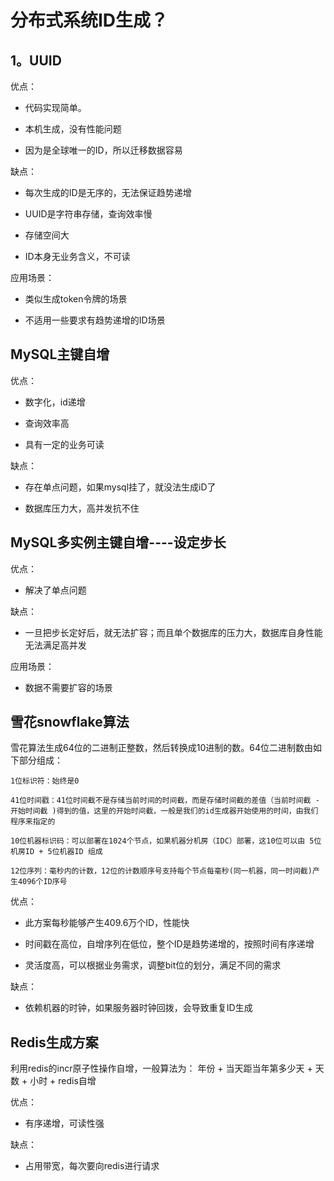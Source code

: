 

# 分布式系统ID生成？

## 1。UUID

优点：

- 代码实现简单。

- 本机生成，没有性能问题

- 因为是全球唯一的ID，所以迁移数据容易

缺点：

- 每次生成的ID是无序的，无法保证趋势递增

- UUID是字符串存储，查询效率慢

- 存储空间大

- ID本身无业务含义，不可读

应用场景：

- 类似生成token令牌的场景

- 不适用一些要求有趋势递增的ID场景

## MySQL主键自增

优点：

- 数字化，id递增

- 查询效率高

- 具有一定的业务可读

缺点：

- 存在单点问题，如果mysql挂了，就没法生成iD了

- 数据库压力大，高并发抗不住

## MySQL多实例主键自增----设定步长

优点：

- 解决了单点问题

缺点：

- 一旦把步长定好后，就无法扩容；而且单个数据库的压力大，数据库自身性能无法满足高并发

应用场景：

- 数据不需要扩容的场景

## 雪花snowflake算法

雪花算法生成64位的二进制正整数，然后转换成10进制的数。64位二进制数由如下部分组成：

```
1位标识符：始终是0

41位时间戳：41位时间截不是存储当前时间的时间截，而是存储时间截的差值（当前时间截 - 开始时间截 )得到的值，这里的开始时间截，一般是我们的id生成器开始使用的时间，由我们程序来指定的

10位机器标识码：可以部署在1024个节点，如果机器分机房（IDC）部署，这10位可以由 5位机房ID + 5位机器ID 组成

12位序列：毫秒内的计数，12位的计数顺序号支持每个节点每毫秒(同一机器，同一时间截)产生4096个ID序号

```

优点：

- 此方案每秒能够产生409.6万个ID，性能快

- 时间戳在高位，自增序列在低位，整个ID是趋势递增的，按照时间有序递增

- 灵活度高，可以根据业务需求，调整bit位的划分，满足不同的需求

缺点：

- 依赖机器的时钟，如果服务器时钟回拨，会导致重复ID生成


## Redis生成方案

利用redis的incr原子性操作自增，一般算法为：
年份 + 当天距当年第多少天 + 天数 + 小时 + redis自增

优点：

- 有序递增，可读性强

缺点：

- 占用带宽，每次要向redis进行请求

